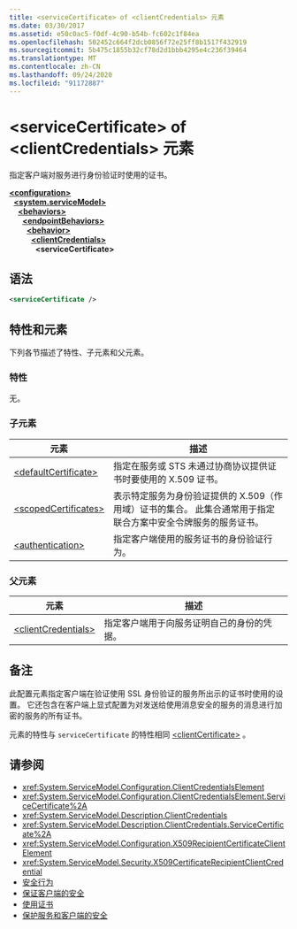 ```yaml
---
title: <serviceCertificate> of <clientCredentials> 元素
ms.date: 03/30/2017
ms.assetid: e50c0ac5-f0df-4c90-b54b-fc602c1f84ea
ms.openlocfilehash: 502452c664f2dcb0856f72e25ff8b1517f432919
ms.sourcegitcommit: 5b475c1855b32cf78d2d1bbb4295e4c236f39464
ms.translationtype: MT
ms.contentlocale: zh-CN
ms.lasthandoff: 09/24/2020
ms.locfileid: "91172887"
---
```

# <a name="servicecertificate-of-clientcredentials-element"></a>\<serviceCertificate> of \<clientCredentials> 元素

指定客户端对服务进行身份验证时使用的证书。  
  
[**\<configuration>**](../configuration-element.md)\
&nbsp;&nbsp;[**\<system.serviceModel>**](system-servicemodel.md)\
&nbsp;&nbsp;&nbsp;&nbsp;[**\<behaviors>**](behaviors.md)\
&nbsp;&nbsp;&nbsp;&nbsp;&nbsp;&nbsp;[**\<endpointBehaviors>**](endpointbehaviors.md)\
&nbsp;&nbsp;&nbsp;&nbsp;&nbsp;&nbsp;&nbsp;&nbsp;[**\<behavior>**](behavior-of-endpointbehaviors.md)\
&nbsp;&nbsp;&nbsp;&nbsp;&nbsp;&nbsp;&nbsp;&nbsp;&nbsp;&nbsp;[**\<clientCredentials>**](clientcredentials.md)\
&nbsp;&nbsp;&nbsp;&nbsp;&nbsp;&nbsp;&nbsp;&nbsp;&nbsp;&nbsp;&nbsp;&nbsp;**\<serviceCertificate>**  
  
## <a name="syntax"></a>语法  
  
```xml  
<serviceCertificate />
```  
  
## <a name="attributes-and-elements"></a>特性和元素  

 下列各节描述了特性、子元素和父元素。  
  
### <a name="attributes"></a>特性  

 无。  
  
### <a name="child-elements"></a>子元素  
  
|元素|描述|  
|-------------|-----------------|  
|[\<defaultCertificate>](defaultcertificate-element.md)|指定在服务或 STS 未通过协商协议提供证书时要使用的 X.509 证书。|  
|[\<scopedCertificates>](scopedcertificates-element.md)|表示特定服务为身份验证提供的 X.509（作用域）证书的集合。 此集合通常用于指定联合方案中安全令牌服务的服务证书。|  
|[\<authentication>](authentication-of-servicecertificate-element.md)|指定客户端使用的服务证书的身份验证行为。|  
  
### <a name="parent-elements"></a>父元素  
  
|元素|描述|  
|-------------|-----------------|  
|[\<clientCredentials>](clientcredentials.md)|指定客户端用于向服务证明自己的身份的凭据。|  
  
## <a name="remarks"></a>备注  

 此配置元素指定客户端在验证使用 SSL 身份验证的服务所出示的证书时使用的设置。 它还包含在客户端上显式配置为对发送给使用消息安全的服务的消息进行加密的服务的所有证书。  
  
 元素的特性与 `serviceCertificate` 的特性相同 [\<clientCertificate>](clientcertificate-of-clientcredentials-element.md) 。  
  
## <a name="see-also"></a>请参阅

- <xref:System.ServiceModel.Configuration.ClientCredentialsElement>
- <xref:System.ServiceModel.Configuration.ClientCredentialsElement.ServiceCertificate%2A>
- <xref:System.ServiceModel.Description.ClientCredentials>
- <xref:System.ServiceModel.Description.ClientCredentials.ServiceCertificate%2A>
- <xref:System.ServiceModel.Configuration.X509RecipientCertificateClientElement>
- <xref:System.ServiceModel.Security.X509CertificateRecipientClientCredential>
- [安全行为](../../../wcf/feature-details/security-behaviors-in-wcf.md)
- [保证客户端的安全](../../../wcf/securing-clients.md)
- [使用证书](../../../wcf/feature-details/working-with-certificates.md)
- [保护服务和客户端的安全](../../../wcf/feature-details/securing-services-and-clients.md)
